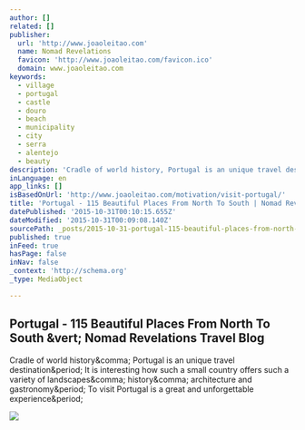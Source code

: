 ```yaml
---
author: []
related: []
publisher:
  url: 'http://www.joaoleitao.com'
  name: Nomad Revelations
  favicon: 'http://www.joaoleitao.com/favicon.ico'
  domain: www.joaoleitao.com
keywords:
  - village
  - portugal
  - castle
  - douro
  - beach
  - municipality
  - city
  - serra
  - alentejo
  - beauty
description: 'Cradle of world history, Portugal is an unique travel destination. It is interesting how such a small country offers such a variety of landscapes, history, architecture and gastronomy. To visit Portugal is a great and unforgettable experience.'
inLanguage: en
app_links: []
isBasedOnUrl: 'http://www.joaoleitao.com/motivation/visit-portugal/'
title: 'Portugal - 115 Beautiful Places From North To South | Nomad Revelations Travel Blog'
datePublished: '2015-10-31T00:10:15.655Z'
dateModified: '2015-10-31T00:09:08.140Z'
sourcePath: _posts/2015-10-31-portugal-115-beautiful-places-from-north-to-south-or-nomad.md
published: true
inFeed: true
hasPage: false
inNav: false
_context: 'http://schema.org'
_type: MediaObject

---
```

<article style=""><h1>Portugal - 115 Beautiful Places From North To South &amp;vert; Nomad Revelations Travel Blog</h1><p>Cradle of world history&amp;comma; Portugal is an unique travel destination&amp;period; It is interesting how such a small country offers such a variety of landscapes&amp;comma; history&amp;comma; architecture and gastronomy&amp;period; To visit Portugal is a great and unforgettable experience&amp;period;</p><img src="http://www.joaoleitao.com/wp-content/uploads/2015/10/PORTUGAL.jpg" /></article>